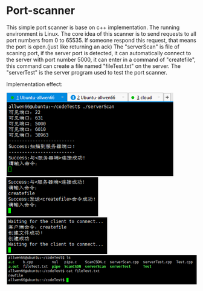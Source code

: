 # Port-scanner
This simple port scanner is base on c++ implementation. The running environment is Linux.
The core idea of this scanner is to send requests to all port numbers from 0 to 65535. If someone respond this request, that means the port is open.(just like returning an ack)
The "serverScan" is file of scaning port, if the server port is detected, it can automatically connect to the server with port number 5000, it can enter in a command of "createfile", this command can create a file named "fileTest.txt" on the server.
The "serverTest" is the server program used to test the port scanner.

Implementation effect:

![image](https://github.com/AllwenWeill/IMG/blob/main/%E6%88%AA%E5%9B%BE1.png)
![image](https://github.com/AllwenWeill/IMG/blob/main/%E6%88%AA%E5%9B%BE2.png)
![image](https://github.com/AllwenWeill/IMG/blob/main/%E6%88%AA%E5%9B%BE3.png)
![image](https://github.com/AllwenWeill/IMG/blob/main/%E6%88%AA%E5%9B%BE4.png)
